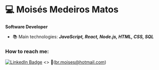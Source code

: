 # :computer: Moisés Medeiros Matos 

**Software Developer**

- 📚 Main technologies: **_JavaScript, React, Node.js, HTML, CSS, SQL_**

### How to reach me:

[![LinkedIn Badge](https://img.shields.io/badge/linkedin-blue?logo=linkedin&style=for-the-badge&logoColor=white)](https://www.linkedin.com/in/mois%C3%A9s-medeiros/)
<>
:email:(br.moises@hotmail.com)

